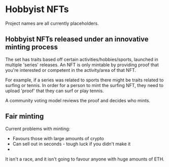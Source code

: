 # Hobbyist NFTs
Project names are all currently placeholders.

## Hobbyist NFTs released under an innovative minting process
The set has traits based off certain activities/hobbies/sports, launched in multiple 'series' releases. An NFT is only mintable by providing proof that you're interested or competent in the activity/area of that NFT.

For example, if a series was related to sports there might be traits related to surfing or tennis. In order for a person to mint the surfing NFT, they need to upload 'proof' that they can surf or play tennis.

A community voting model reviews the proof and decides who mints.

## Fair minting
Current problems with minting:
* Favours those with large amounts of crypto
* Can sell out in seconds - tough luck if you didn't make it
*  
It isn't a race, and it isn't going to favour anyone with huge amounts of ETH.
